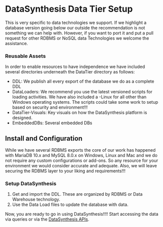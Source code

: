 # DataSynthesis Data Tier Setup
This is very specific to data technologies we support. If we highlight a database version
going below our outside the recommendation is not something we can help with. However,
if you want to port it and put a pull request for other RDBMS or NoSQL data Technologies
we welcome the assistance.

### Reusable Assets
In order to enable resources to have independence we have included several directories
underneath the DataTier directory as follows:

- DDL: We publish all every export of the database we do as a complete DDL
- DataLoaders: We recommend you use the latest versioned scripts
for loading activities. We have also included a <version>-Linux for all other than Windows operating systems. The scripts
could take some work to setup based on security and environment!!!
- DataTier-Visuals: Key visuals on how the DataSynthesis platform is designed.
- EmbeddedDBs: Several embedded DBs
   
## Install and Configuration
While we have several RDBMS exports the core of our work has happened with MariaDB 10.x and MySQL 8.0.x on Windows, Linux and Mac and we do not require any
custom configurations or add-ons. So any resource for your environment we would consider accurate and adequate.
Also, we will leave securing the RDBMS layer to your liking and requirements!!!

### Setup DataSynthesis
1. Get and import the DDL. These are organized by RDBMS or Data Warehouse technology.
2. Use the Data Load files to update the database with data.
   
Now, you are ready to go in using DataSynthesis!!!! Start accessing the data via queries or via the [DataSynthesis APIs](https://github.com/Project-Herophilus/DataSynthesis/tree/main/DataTier-APIs). 
